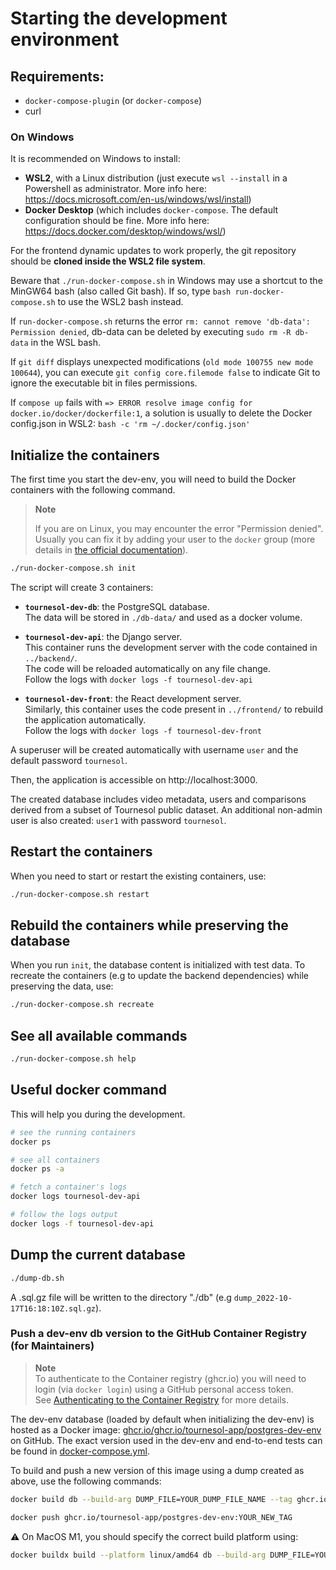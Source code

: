 # Starting the development environment

## Requirements:
* `docker-compose-plugin` (or `docker-compose`)
* curl


### On Windows

It is recommended on Windows to install:
* **WSL2**, with a Linux distribution (just execute `wsl --install` in a Powershell as administrator. More info here: https://docs.microsoft.com/en-us/windows/wsl/install)
* **Docker Desktop** (which includes `docker-compose`. The default configuration should be fine. More info here: https://docs.docker.com/desktop/windows/wsl/)


For the frontend dynamic updates to work properly, the git repository should be **cloned inside the WSL2 file system**.

Beware that `./run-docker-compose.sh` in Windows may use a shortcut to the MinGW64 bash (also called Git bash).
If so, type `bash run-docker-compose.sh` to use the WSL2 bash instead.

If `run-docker-compose.sh` returns the error `rm: cannot remove 'db-data': Permission denied`, db-data can be deleted by executing `sudo rm -R db-data` in the WSL bash.

If `git diff` displays unexpected modifications (`old mode 100755 new mode 100644`), you can execute `git config core.filemode false` to indicate Git to ignore the executable bit in files permissions.

If `compose up` fails with `=> ERROR resolve image config for docker.io/docker/dockerfile:1`, a solution is usually to delete the Docker config.json in WSL2: `bash -c 'rm ~/.docker/config.json'`


## Initialize the containers

The first time you start the dev-env, you will need to build the Docker
containers with the following command.

> **Note**
>
> If you are on Linux, you may encounter the error "Permission denied".
> Usually you can fix it by adding your user to the `docker` group
> (more details in  [the official documentation][docker-docs-linuxpostinstall]).

```bash
./run-docker-compose.sh init
```

The script will create 3 containers:

- **`tournesol-dev-db`**: the PostgreSQL database.   
The data will be stored in `./db-data/` and used as a docker volume.

- **`tournesol-dev-api`**: the Django server.  
    This container runs the development server with the code contained in `../backend/`.  
The code will be reloaded automatically on any file change.  
Follow the logs with `docker logs -f tournesol-dev-api`

* **`tournesol-dev-front`**: the React development server.  
Similarly, this container uses the code present in `../frontend/` to rebuild the application automatically.  
Follow the logs with `docker logs -f tournesol-dev-front`

A superuser will be created automatically with username `user` and the default password `tournesol`.

Then, the application is accessible on http://localhost:3000.

The created database includes video metadata, users and comparisons derived from a subset of Tournesol public dataset.
An additional non-admin user is also created: `user1` with password `tournesol`.

## Restart the containers

When you need to start or restart the existing containers, use:
```bash
./run-docker-compose.sh restart
```

## Rebuild the containers while preserving the database

When you run `init`, the database content is initialized with test data.
To recreate the containers (e.g to update the backend dependencies) while preserving the data, use:
```bash
./run-docker-compose.sh recreate
```

## See all available commands

```bash
./run-docker-compose.sh help
```

## Useful docker command

This will help you during the development.

```bash
# see the running containers
docker ps

# see all containers
docker ps -a

# fetch a container's logs
docker logs tournesol-dev-api

# follow the logs output
docker logs -f tournesol-dev-api
```

## Dump the current database

```bash
./dump-db.sh
```

A .sql.gz file will be written to the directory "./db" (e.g `dump_2022-10-17T16:18:10Z.sql.gz`).


### Push a dev-env db version to the GitHub Container Registry (for Maintainers)

> **Note**  
> To authenticate to the Container registry (ghcr.io) you will need to login (via `docker login`)
> using a GitHub personal access token.  
> See [Authenticating to the Container Registry](https://docs.github.com/en/packages/working-with-a-github-packages-registry/working-with-the-container-registry#authenticating-to-the-container-registry) for more details.

The dev-env database (loaded by default when initializing the dev-env) is hosted as a Docker image: [ghcr.io/ghcr.io/tournesol-app/postgres-dev-env](https://github.com/tournesol-app/tournesol/pkgs/container/postgres-dev-env) on GitHub. The exact version used in the dev-env and end-to-end tests can be found in [docker-compose.yml](./docker-compose.yml).

To build and push a new version of this image using a dump created as above, use the following commands:

```bash
docker build db --build-arg DUMP_FILE=YOUR_DUMP_FILE_NAME --tag ghcr.io/tournesol-app/postgres-dev-env:YOUR_NEW_TAG

docker push ghcr.io/tournesol-app/postgres-dev-env:YOUR_NEW_TAG
```

⚠️ On MacOS M1, you should specify the correct build platform using:

```bash
docker buildx build --platform linux/amd64 db --build-arg DUMP_FILE=YOUR_DUMP_FILE_NAME --tag ghcr.io/tournesol-app/postgres-dev-env:YOUR_NEW_TAG
```

[docker-docs-linuxpostinstall]: https://docs.docker.com/engine/install/linux-postinstall/#manage-docker-as-a-non-root-user

